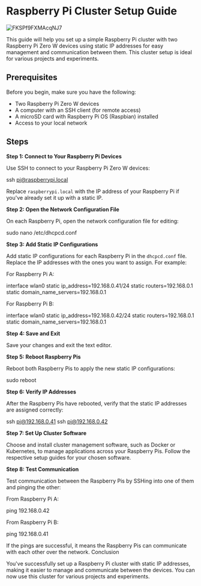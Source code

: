 # Raspberry Pi Cluster Setup Guide

![FKSPf9FXMAcqNJ7](https://github.com/Ravenneo/MiniCluster/assets/41577767/c5037c2e-8e3f-4bd1-a602-bbb986ba4dfd)


This guide will help you set up a simple Raspberry Pi cluster with two Raspberry Pi Zero W devices using static IP addresses for easy management and communication between them. This cluster setup is ideal for various projects and experiments.

## Prerequisites

Before you begin, make sure you have the following:

- Two Raspberry Pi Zero W devices
- A computer with an SSH client (for remote access)
- A microSD card with Raspberry Pi OS (Raspbian) installed
- Access to your local network

## Steps

**Step 1: Connect to Your Raspberry Pi Devices**

Use SSH to connect to your Raspberry Pi Zero W devices:

ssh pi@raspberrypi.local


Replace `raspberrypi.local` with the IP address of your Raspberry Pi if you've already set it up with a static IP.

**Step 2: Open the Network Configuration File**

On each Raspberry Pi, open the network configuration file for editing:

sudo nano /etc/dhcpcd.conf


**Step 3: Add Static IP Configurations**

Add static IP configurations for each Raspberry Pi in the `dhcpcd.conf` file. Replace the IP addresses with the ones you want to assign. For example:

For Raspberry Pi A:

interface wlan0
static ip_address=192.168.0.41/24
static routers=192.168.0.1
static domain_name_servers=192.168.0.1

For Raspberry Pi B:

interface wlan0
static ip_address=192.168.0.42/24
static routers=192.168.0.1
static domain_name_servers=192.168.0.1


**Step 4: Save and Exit**

Save your changes and exit the text editor.


**Step 5: Reboot Raspberry Pis**

Reboot both Raspberry Pis to apply the new static IP configurations:

sudo reboot


**Step 6: Verify IP Addresses**

After the Raspberry Pis have rebooted, verify that the static IP addresses are assigned correctly:

ssh pi@192.168.0.41
ssh pi@192.168.0.42


**Step 7: Set Up Cluster Software**

Choose and install cluster management software, such as Docker or Kubernetes, to manage applications across your Raspberry Pis. Follow the respective setup guides for your chosen software.


**Step 8: Test Communication**

Test communication between the Raspberry Pis by SSHing into one of them and pinging the other:

From Raspberry Pi A:

ping 192.168.0.42

From Raspberry Pi B:

ping 192.168.0.41

If the pings are successful, it means the Raspberry Pis can communicate with each other over the network.
Conclusion

You've successfully set up a Raspberry Pi cluster with static IP addresses, making it easier to manage and communicate between the devices. You can now use this cluster for various projects and experiments.
